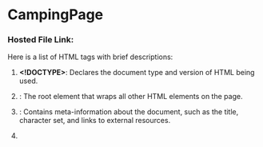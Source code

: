 # CampingPage

### Hosted File Link:

Here is a list of HTML tags with brief descriptions:

1. **<!DOCTYPE>**: Declares the document type and version of HTML being used.

2. **<html>**: The root element that wraps all other HTML elements on the page.

3. **<head>**: Contains meta-information about the document, such as the title, character set, and links to external resources.

4. **<title>**: Sets the title of the web page, which appears in the browser's title bar or tab.

5. **<meta>**: Provides metadata about the HTML document, including character encoding and author information.

6. **<link>**: Used to link external resources such as stylesheets, icons, or other web pages.

7. **<style>**: Contains inline CSS styles or links to an external stylesheet.

8. **<script>**: Defines client-side JavaScript code or references external JavaScript files.

9. **<noscript>**: Contains content to be displayed if JavaScript is disabled in the browser.

10. **<base>**: Specifies a base URL for relative URLs in the document.

11. **<body>**: Contains the visible content of the web page, including text, images, and other elements.

12. **<h1>, <h2>, <h3>, <h4>, <h5>, <h6>**: Headings of varying levels, from the most important (<h1>) to the least important (<h6>).

13. **<p>**: Defines a paragraph of text.

14. **<a>**: Creates hyperlinks to other web pages or resources.

15. **<img>**: Embeds images on the web page.

16. **<br>**: Inserts a line break within text.

17. **<hr>**: Creates a horizontal rule or thematic break.

18. **<ul>**: Defines an unordered (bulleted) list.

19. **<ol>**: Defines an ordered (numbered) list.

20. **<li>**: Represents a list item within an <ul> or <ol> list.

21. **<dl>**: Defines a description list.

22. **<dt>**: Represents a term or name in a description list.

23. **<dd>**: Provides the description or definition of a term in a description list.

24. **<blockquote>**: Indicates a block of text that is a quotation from another source.

25. **<q>**: Defines a short inline quotation.

26. **<cite>**: Represents the title of a work being cited.

27. **<code>**: Used for displaying inline code or computer code.

28. **<pre>**: Preserves formatting and whitespace, typically used for displaying code blocks.

29. **<em>**: Emphasizes text, usually displayed as italics.

30. **<strong>**: Represents strong importance, typically displayed as bold text.

31. **<span>**: A generic inline container used to apply styles or scripting to a portion of text.

32. **<div>**: A generic block-level container used for grouping and styling elements.

33. **<iframe>**: Embeds an inline frame for displaying external content, such as a video or another web page.

34. **<form>**: Defines an interactive form for user input.

35. **<input>**: Creates various types of form input fields like text, radio buttons, checkboxes, etc.

36. **<label>**: Provides a label for an input element, enhancing accessibility.

37. **<select>**: Defines a dropdown list or selection box.

38. **<textarea>**: Creates a multi-line text input field.

39. **<button>**: Defines a clickable button within a form.

40. **<table>**: Represents tabular data.

41. **<thead>, <tbody>, <tfoot>**: Organizes the content of a table into sections (header, body, and footer).

42. **<tr>**: Defines a table row.

43. **<th>**: Specifies a table header cell.

44. **<td>**: Represents a table data cell.

45. **<caption>**: Provides a title or description for a table.

46. **<audio>**: Embeds audio content, such as music or sound effects.

47. **<video>**: Embeds video content.

48. **<source>**: Specifies multiple media resources for elements like <audio> and <video>.

These are some of the most commonly used HTML tags. HTML has many other tags and attributes for defining and structuring web content. The use of these tags allows web developers to create rich and interactive web pages.
